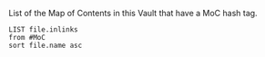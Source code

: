 
List of the Map of Contents in this Vault that have a MoC hash tag.

```dataview
LIST file.inlinks
from #MoC
sort file.name asc 
```
